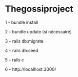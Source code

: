 # Thegossiproject

1 - bundle install

2 - bundle update (si nécessaire)

3 - rails db:migrate

4 - rails db:seed

5 - rails c

6 - http://localhost:3000/
